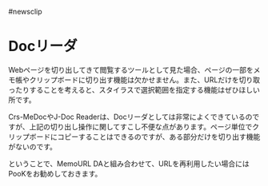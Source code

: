 #newsclip


# Docリーダ

Webページを切り出してきて閲覧するツールとして見た場合、ページの一部をメモ帳やクリップボードに切り出す機能は欠かせません。また、URLだけを切り取ったりすることを考えると、スタイラスで選択範囲を指定する機能はぜひほしい所です。



Crs-MeDocやJ-Doc Readerは、Docリーダとしては非常によくできているのですが、上記の切り出し操作に関してすこし不便な点があります。ページ単位でクリップボードにコピーすることはできるのですが、ある部分だけを切り出す機能がないのです。



ということで、MemoURL DAと組み合わせて、URLを再利用したい場合にはPooKをお勧めしておきます。

